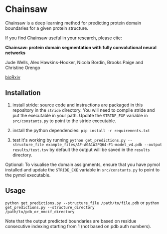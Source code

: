 # Chainsaw

Chainsaw is a deep learning method for predicting protein domain boundaries for a given
protein structure.

If you find Chainsaw useful in your research, please cite:

**Chainsaw: protein domain segmentation with fully convolutional neural networks**

Jude Wells, Alex Hawkins-Hooker, Nicola Bordin, Brooks Paige and Christine Orengo

[bioRxiv]([https://duckduckgo.com](https://doi.org/10.1101/2023.07.19.549732))

## Installation

1) install stride: source code and instructions are packaged in this repository in the
    `stride` directory.  You will need to compile stride and put the executable in your
    path. Update the `STRIDE_EXE` variable in `src/constants.py` to point to the stride
    executable.

2) install the python dependencies: `pip install -r requirements.txt`

3) test it's working by running `python get_predictions.py --structure_file example_files/AF-A0A1W2PQ64-F1-model_v4.pdb --output results/test.tsv`
    by default the output will be saved in the `results` directory.

Optional:
To visualise the domain assignments, ensure that you have pymol installed and update the
`STRIDE_EXE` variable in `src/constants.py` to point to the pymol executable.

## Usage
`python get_predictions.py --structure_file /path/to/file.pdb`
or
`python get_predictions.py --structure_directory /path/to/pdb_or_mmcif_directory`

Note that the output predicted boundaries are based on residue consecutive indexing
starting from 1 (not based on pdb auth numbers).

